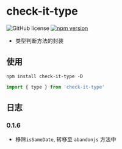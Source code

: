 # check-it-type

![GitHub license](https://img.shields.io/badge/license-MIT-blue.svg) [![npm version](https://img.shields.io/npm/v/check-it-type.svg?style=flat)](https://www.npmjs.com/package/check-it-type)

<!-- - [Api docs](https://guanruihua.github.io/OpenSource/abandonjs/index.html#/) -->
- 类型判断方法的封装

## 使用

```shell
npm install check-it-type -D
```

```js
import { type } from 'check-it-type'
```

## 日志

### 0.1.6

- 移除`isSameDate`,  转移至 `abandonjs` 方法中
